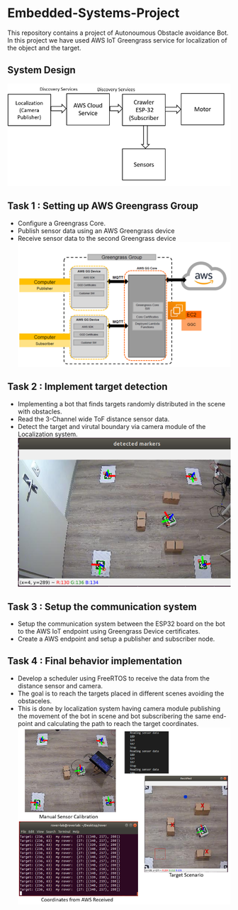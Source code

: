 # Embedded-Systems-Project

This repository contains a project of Autonoumous Obstacle avoidance Bot. In this project we have used AWS IoT Greengrass service for localization of the object and the target.

## System Design
![Alt text](/screenshot/system_design.png?raw=true "System Design")

## Task 1 : Setting up AWS Greengrass Group
- Configure a Greengrass Core.
- Publish sensor data using an AWS Greengrass device
- Receive sensor data to the second Greengrass device
![Alt text](/screenshot/Task1.png?raw=true "Task1")

## Task 2 : Implement target detection
- Implementing a bot that finds targets randomly distributed in the scene with obstacles.
- Read the 3-Channel wide ToF distance sensor data.
- Detect the target and virutal boundary via camera module of the Localization system.
![Alt text](/screenshot/Task2.png?raw=true "Task2")

## Task 3 : Setup the communication system
- Setup the communication system between the ESP32 board on the bot to the AWS IoT endpoint using Greengrass Device certificates.
- Create a AWS endpoint and setup a publisher and subscriber node.

## Task 4 : Final behavior implementation
- Develop a scheduler using FreeRTOS to receive the data from the distance sensor and camera.
- The goal is to reach the targets placed in different scenes avoiding the obstaceles. 
- This is done by localization system having camera module publishing the movement of the bot in scene and bot subscribering the same end-point and calculating the path to reach the target coordinates.
![Alt text](/screenshot/Task4.png?raw=true "Task4")

